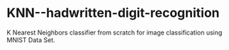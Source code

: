 # KNN--hadwritten-digit-recognition
K Nearest Neighbors classifier from scratch for image classification using MNIST Data Set.
